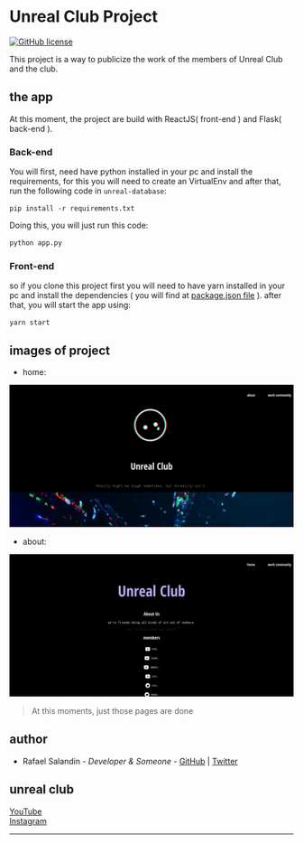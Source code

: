 
# Unreal Club Project

[![GitHub license](https://img.shields.io/github/license/SaLandini/unreal-club-web)](https://github.com/SaLandini/unreal-club-web/blob/master/LICENSE)

This project is a way to publicize the work of the members of Unreal Club and the club.

## the app

At this moment, the project are build with ReactJS( front-end ) and Flask( back-end ). 

### Back-end

You will first, need have python installed in your pc and install the requirements, for this you will need to create an VirtualEnv and after that, run the following code in `unreal-database`:

```pip
pip install -r requirements.txt
```

Doing this, you will just run this code:

```python
python app.py
```

### Front-end

so if you clone this project first you will need to have yarn installed in your pc and install the dependencies ( you will find at [package.json file](unreal-web/package.json) ). after that, you will start the app using:

```yarn
yarn start
```

## images of project

- home:

![home](assets/READMEhome.png)

- about:

![about](assets/READMEabout.png)

> At this moments, just those pages are done

## author

- Rafael Salandin - _Developer & Someone_ - [GitHub](https://github.com/SaLandini) | [Twitter](https://twitter.com/Rafaelsm_f95)

## unreal club

[YouTube](https://www.youtube.com/channel/UCiKshD8J1ZotpXJmX5ysCgQ) <br>
[Instagram](https://www.instagram.com/unreal.club/)
____